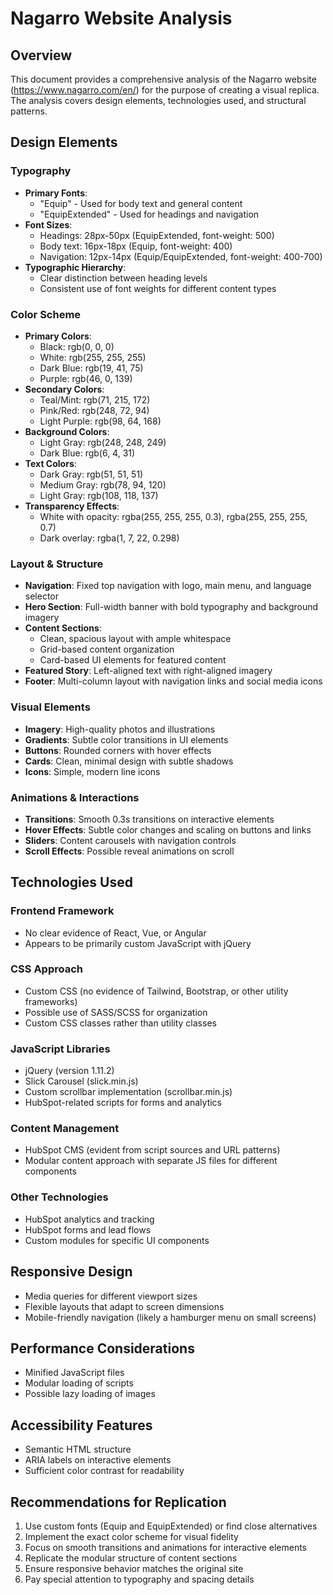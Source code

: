 # Nagarro Website Analysis

## Overview
This document provides a comprehensive analysis of the Nagarro website (https://www.nagarro.com/en/) for the purpose of creating a visual replica. The analysis covers design elements, technologies used, and structural patterns.

## Design Elements

### Typography
- **Primary Fonts**: 
  - "Equip" - Used for body text and general content
  - "EquipExtended" - Used for headings and navigation
- **Font Sizes**:
  - Headings: 28px-50px (EquipExtended, font-weight: 500)
  - Body text: 16px-18px (Equip, font-weight: 400)
  - Navigation: 12px-14px (Equip/EquipExtended, font-weight: 400-700)
- **Typographic Hierarchy**:
  - Clear distinction between heading levels
  - Consistent use of font weights for different content types

### Color Scheme
- **Primary Colors**:
  - Black: rgb(0, 0, 0)
  - White: rgb(255, 255, 255)
  - Dark Blue: rgb(19, 41, 75)
  - Purple: rgb(46, 0, 139)
- **Secondary Colors**:
  - Teal/Mint: rgb(71, 215, 172)
  - Pink/Red: rgb(248, 72, 94)
  - Light Purple: rgb(98, 64, 168)
- **Background Colors**:
  - Light Gray: rgb(248, 248, 249)
  - Dark Blue: rgb(6, 4, 31)
- **Text Colors**:
  - Dark Gray: rgb(51, 51, 51)
  - Medium Gray: rgb(78, 94, 120)
  - Light Gray: rgb(108, 118, 137)
- **Transparency Effects**:
  - White with opacity: rgba(255, 255, 255, 0.3), rgba(255, 255, 255, 0.7)
  - Dark overlay: rgba(1, 7, 22, 0.298)

### Layout & Structure
- **Navigation**: Fixed top navigation with logo, main menu, and language selector
- **Hero Section**: Full-width banner with bold typography and background imagery
- **Content Sections**: 
  - Clean, spacious layout with ample whitespace
  - Grid-based content organization
  - Card-based UI elements for featured content
- **Featured Story**: Left-aligned text with right-aligned imagery
- **Footer**: Multi-column layout with navigation links and social media icons

### Visual Elements
- **Imagery**: High-quality photos and illustrations
- **Gradients**: Subtle color transitions in UI elements
- **Buttons**: Rounded corners with hover effects
- **Cards**: Clean, minimal design with subtle shadows
- **Icons**: Simple, modern line icons

### Animations & Interactions
- **Transitions**: Smooth 0.3s transitions on interactive elements
- **Hover Effects**: Subtle color changes and scaling on buttons and links
- **Sliders**: Content carousels with navigation controls
- **Scroll Effects**: Possible reveal animations on scroll

## Technologies Used

### Frontend Framework
- No clear evidence of React, Vue, or Angular
- Appears to be primarily custom JavaScript with jQuery

### CSS Approach
- Custom CSS (no evidence of Tailwind, Bootstrap, or other utility frameworks)
- Possible use of SASS/SCSS for organization
- Custom CSS classes rather than utility classes

### JavaScript Libraries
- jQuery (version 1.11.2)
- Slick Carousel (slick.min.js)
- Custom scrollbar implementation (scrollbar.min.js)
- HubSpot-related scripts for forms and analytics

### Content Management
- HubSpot CMS (evident from script sources and URL patterns)
- Modular content approach with separate JS files for different components

### Other Technologies
- HubSpot analytics and tracking
- HubSpot forms and lead flows
- Custom modules for specific UI components

## Responsive Design
- Media queries for different viewport sizes
- Flexible layouts that adapt to screen dimensions
- Mobile-friendly navigation (likely a hamburger menu on small screens)

## Performance Considerations
- Minified JavaScript files
- Modular loading of scripts
- Possible lazy loading of images

## Accessibility Features
- Semantic HTML structure
- ARIA labels on interactive elements
- Sufficient color contrast for readability

## Recommendations for Replication
1. Use custom fonts (Equip and EquipExtended) or find close alternatives
2. Implement the exact color scheme for visual fidelity
3. Focus on smooth transitions and animations for interactive elements
4. Replicate the modular structure of content sections
5. Ensure responsive behavior matches the original site
6. Pay special attention to typography and spacing details
